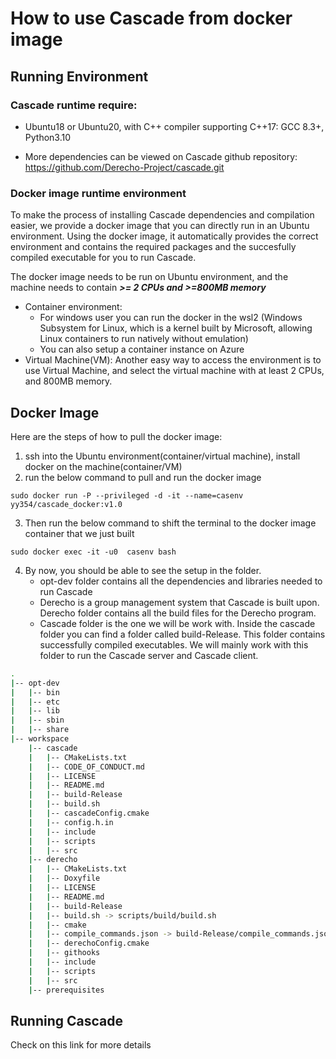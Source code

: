 # How to use Cascade from docker image
## Running Environment
### Cascade runtime require:
- Ubuntu18 or Ubuntu20, with C++ compiler supporting C++17: GCC 8.3+, Python3.10

- More dependencies can be viewed on Cascade github repository: https://github.com/Derecho-Project/cascade.git


### Docker image runtime environment

To make the process of installing Cascade dependencies and compilation easier, we provide a docker image that you can directly run in an Ubuntu environment. Using the docker image, it automatically provides the correct environment and contains the required packages and the succesfully compiled executable for you to run Cascade.

The docker image needs to be run on Ubuntu environment, and the machine needs to contain ***\>= 2 CPUs and \>=800MB memory***

- Container environment: 
     - For windows user you can run the docker in the wsl2 (Windows Subsystem for Linux, which is a kernel built by Microsoft, allowing Linux containers to run natively without emulation)
     - You can also setup a container instance on Azure
- Virtual Machine(VM): 
Another easy way to access the environment is to use Virtual Machine, and select the virtual machine with at least 2 CPUs, and 800MB memory. 

## Docker Image
Here are the steps of how to pull the docker image:
1. ssh into the Ubuntu environment(container/virtual machine), install docker on the machine(container/VM)
2. run the below command to pull and run the docker image

```sudo docker run -P --privileged -d -it --name=casenv yy354/cascade_docker:v1.0```

3. Then run the below command to shift the terminal to the docker image container that we just built

```sudo docker exec -it -u0  casenv bash```

4. By now, you should be able to see the setup in the folder.
     - opt-dev folder contains all the dependencies and libraries needed to run Cascade
     - Derecho is a group management system that Cascade is built upon. Derecho folder contains all the build files for the Derecho program.
     - Cascade folder is the one we will be work with. Inside the cascade folder you can find a folder called build-Release. This folder contains successfully compiled executables. We will mainly work with this folder to run the Cascade server and Cascade client.

```bash
.
|-- opt-dev
|   |-- bin
|   |-- etc
|   |-- lib
|   |-- sbin
|   |-- share
|-- workspace
    |-- cascade
    |   |-- CMakeLists.txt
    |   |-- CODE_OF_CONDUCT.md
    |   |-- LICENSE
    |   |-- README.md
    |   |-- build-Release
    |   |-- build.sh
    |   |-- cascadeConfig.cmake
    |   |-- config.h.in
    |   |-- include
    |   |-- scripts
    |   |-- src
    |-- derecho
    |   |-- CMakeLists.txt
    |   |-- Doxyfile
    |   |-- LICENSE
    |   |-- README.md
    |   |-- build-Release
    |   |-- build.sh -> scripts/build/build.sh
    |   |-- cmake
    |   |-- compile_commands.json -> build-Release/compile_commands.json
    |   |-- derechoConfig.cmake
    |   |-- githooks
    |   |-- include
    |   |-- scripts
    |   |-- src
    |-- prerequisites
```


## Running Cascade
Check on this link for more details
